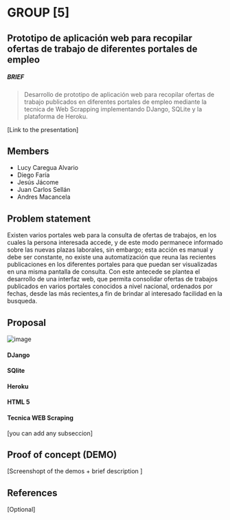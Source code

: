 # GROUP [5]


## Prototipo de aplicación web para recopilar ofertas de trabajo de diferentes portales de empleo

##### BRIEF
> Desarrollo de prototipo de aplicación web para recopilar ofertas de trabajo publicados en diferentes
portales de empleo mediante la tecnica de Web Scrapping implementando DJango, SQLite y la plataforma de Heroku.

[Link to the presentation]

## Members

 - Lucy Caregua Alvario
 - Diego Faría
 - Jesús Jácome
 - Juan Carlos Sellán
 - Andres Macancela



## Problem statement

Existen varios portales web para la consulta de ofertas de trabajos, en los cuales la persona interesada accede, y de este modo permanece informado sobre las nuevas plazas laborales, sin embargo; esta acción es manual y debe ser constante, no existe una automatización que reuna las recientes publicaciones en los diferentes portales para que puedan ser visualizadas en una misma pantalla de consulta.
 Con este antecede se plantea el desarrollo de una interfaz web, que permita consolidar ofertas de trabajos 
publicados en varios portales conocidos a nivel nacional,  ordenados por fechas,  desde las más recientes,a fin de brindar al interesado facilidad en la busqueda.


## Proposal

![image](https://user-images.githubusercontent.com/65081413/82499073-a3241e00-9ab6-11ea-9163-dd9697081936.png)

#### DJango

#### SQlite

#### Heroku

#### HTML 5

#### Tecnica WEB Scraping

[you can add any subseccion]


## Proof of concept (DEMO)

[Screenshopt of the demos + brief description ]


## References

[Optional]
